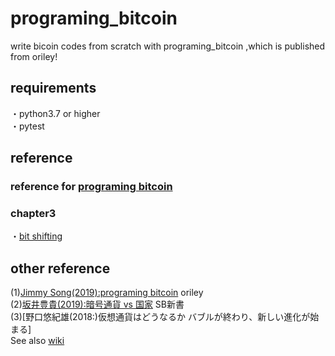 
# programing_bitcoin  

write bicoin codes from scratch with programing_bitcoin ,which is published from oriley!

## requirements  

・python3.7 or higher  
・pytest  

## reference  

### reference for [programing bitcoin](https://www.amazon.co.jp/Programming-Bitcoin-Learn-Program-Scratch/dp/1492031496)  

### chapter3  

・[bit shifting](https://qiita.com/7shi/items/41d262ca11ea16d85abc)

## other reference  

(1)[Jimmy Song(2019):programing bitcoin](https://www.amazon.co.jp/Programming-Bitcoin-Learn-Program-Scratch/dp/1492031496)  oriley  
(2)[坂井豊貴(2019):暗号通貨 vs 国家](https://www.amazon.co.jp/%E6%9A%97%E5%8F%B7%E9%80%9A%E8%B2%A8VS-%E5%9B%BD%E5%AE%B6-%E3%83%93%E3%83%83%E3%83%88%E3%82%B3%E3%82%A4%E3%83%B3%E3%81%AF%E7%B5%82%E3%82%8F%E3%82%89%E3%81%AA%E3%81%84-SB%E6%96%B0%E6%9B%B8-%E5%9D%82%E4%BA%95-%E8%B1%8A%E8%B2%B4/dp/479739823X/ref=sr_1_1?__mk_ja_JP=%E3%82%AB%E3%82%BF%E3%82%AB%E3%83%8A&keywords=%E6%9A%97%E5%8F%B7%E9%80%9A%E8%B2%A8&qid=1575887239&sr=8-1) SB新書  
(3)[野口悠紀雄(2018:)仮想通貨はどうなるか バブルが終わり、新しい進化が始まる]  
See also [wiki](https://github.com/biwajima-taro/programing_bitcoin/wiki)
